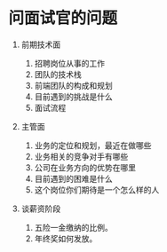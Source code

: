 # 问面试官的问题

1. 前期技术面
   1. 招聘岗位从事的工作
   2. 团队的技术栈
   3. 前端团队的构成和规划
   4. 目前遇到的挑战是什么
   5. 面试流程
2. 主管面
   1. 业务的定位和规划，最近在做哪些
   2. 业务相关的竞争对手有哪些
   3. 公司在业务方向的优势在哪里
   4. 目前遇到的困难是什么
   5. 这个岗位你们期待是一个怎么样的人

3. 谈薪资阶段
   1. 五险一金缴纳的比例。
   2. 年终奖如何发放。

